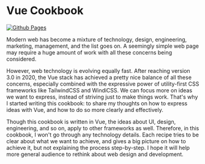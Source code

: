 # Vue Cookbook

[![Github Pages](https://github.com/yxonic/vue-cookbook/actions/workflows/gh-pages.yml/badge.svg?branch=main)](https://yxonic.github.io/vue-cookbook)

Modern web has become a mixture of technology, design, engineering, marketing, management, and the list goes on. A seemingly simple web page may require a huge amount of work with all these concerns being considered.

However, web technology is evolving equally fast. After reaching version 3.0 in 2020, the Vue stack has achieved a pretty nice balance of all these concerns, especially combined with the expressive power of utility-first CSS frameworks like TailwindCSS and WindiCSS. We can focus more on ideas we want to express, instead of striving just to make things work. That's why I started writing this cookbook: to share my thoughts on how to express ideas with Vue, and how to do so more clearly and effectively.

Though this cookbook is written in Vue, the ideas about UI, design, engineering, and so on, apply to other frameworks as well. Therefore, in this cookbook, I won't go through any technology details. Each recipe tries to be clear about what we want to achieve, and gives a big picture on how to achieve it, but not explaining the process step-by-step. I hope it will help more general audience to rethink about web design and development.
